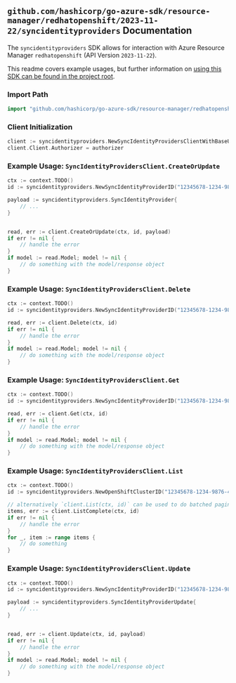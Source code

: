 
## `github.com/hashicorp/go-azure-sdk/resource-manager/redhatopenshift/2023-11-22/syncidentityproviders` Documentation

The `syncidentityproviders` SDK allows for interaction with Azure Resource Manager `redhatopenshift` (API Version `2023-11-22`).

This readme covers example usages, but further information on [using this SDK can be found in the project root](https://github.com/hashicorp/go-azure-sdk/tree/main/docs).

### Import Path

```go
import "github.com/hashicorp/go-azure-sdk/resource-manager/redhatopenshift/2023-11-22/syncidentityproviders"
```


### Client Initialization

```go
client := syncidentityproviders.NewSyncIdentityProvidersClientWithBaseURI("https://management.azure.com")
client.Client.Authorizer = authorizer
```


### Example Usage: `SyncIdentityProvidersClient.CreateOrUpdate`

```go
ctx := context.TODO()
id := syncidentityproviders.NewSyncIdentityProviderID("12345678-1234-9876-4563-123456789012", "example-resource-group", "openShiftClusterValue", "syncIdentityProviderValue")

payload := syncidentityproviders.SyncIdentityProvider{
	// ...
}


read, err := client.CreateOrUpdate(ctx, id, payload)
if err != nil {
	// handle the error
}
if model := read.Model; model != nil {
	// do something with the model/response object
}
```


### Example Usage: `SyncIdentityProvidersClient.Delete`

```go
ctx := context.TODO()
id := syncidentityproviders.NewSyncIdentityProviderID("12345678-1234-9876-4563-123456789012", "example-resource-group", "openShiftClusterValue", "syncIdentityProviderValue")

read, err := client.Delete(ctx, id)
if err != nil {
	// handle the error
}
if model := read.Model; model != nil {
	// do something with the model/response object
}
```


### Example Usage: `SyncIdentityProvidersClient.Get`

```go
ctx := context.TODO()
id := syncidentityproviders.NewSyncIdentityProviderID("12345678-1234-9876-4563-123456789012", "example-resource-group", "openShiftClusterValue", "syncIdentityProviderValue")

read, err := client.Get(ctx, id)
if err != nil {
	// handle the error
}
if model := read.Model; model != nil {
	// do something with the model/response object
}
```


### Example Usage: `SyncIdentityProvidersClient.List`

```go
ctx := context.TODO()
id := syncidentityproviders.NewOpenShiftClusterID("12345678-1234-9876-4563-123456789012", "example-resource-group", "openShiftClusterValue")

// alternatively `client.List(ctx, id)` can be used to do batched pagination
items, err := client.ListComplete(ctx, id)
if err != nil {
	// handle the error
}
for _, item := range items {
	// do something
}
```


### Example Usage: `SyncIdentityProvidersClient.Update`

```go
ctx := context.TODO()
id := syncidentityproviders.NewSyncIdentityProviderID("12345678-1234-9876-4563-123456789012", "example-resource-group", "openShiftClusterValue", "syncIdentityProviderValue")

payload := syncidentityproviders.SyncIdentityProviderUpdate{
	// ...
}


read, err := client.Update(ctx, id, payload)
if err != nil {
	// handle the error
}
if model := read.Model; model != nil {
	// do something with the model/response object
}
```
